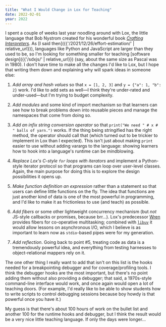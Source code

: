 ```yaml
---
title: "What I Would Change in Lox for Teaching"
date: 2022-02-01
year: 2022
---
```


I spent a couple of weeks last year noodling around with Lox,
the little language that Bob Nystrom created for his wonderful book
*[Crafting Interpreters](https://craftinginterpreters.com/)*.
As [I said then]({{'/2021/12/26/effort-estimation/' | relative_url}}),
languages like Python and JavaScript are larger than they used to be,
so I'm looking for something smaller for teaching [software design]({{'/sdxjs/' | relative_url}})
(say, about the same size as Pascal was in 1980).
I don't have time to make all the changes I'd like to Lox,
but I hope that writing them down and explaining why will spark ideas in someone else:

1.  *Add array and hash values* so that `x = [1, 2, 3]` and `y = {"a": 1, "b": 2}` work.
    I'd like to add sets as well—I think they're under-rated and under-used—but
    I'm trying to budget complexity.

2.  *Add modules* and some kind of import mechanism
    so that learners can see how to break problems down into reusable pieces
    and manage the namespaces that come from doing so.

3.  *Add an infix string conversion operator* so that `print("We need " # x # " balls of yarn.")` works.
    If the thing being stringified has the right method,
    the operator should call that
    (which turned out to be trickier to implement in Lox than I expected).
    This isn't just about making `print` easier to use without adding varargs to the language:
    showing learners how to hook into a language's runtime can be mindblowing.

4.  *Replace Lox's C-style `for` loops with iterators*
    and implement a Python-style iterator protocol so that programs can loop over user-level classes.
    Again, the main purpose for doing this is to explore the design possibilities it opens up.

5.  *Make function definition an expression* rather than a statement
    so that users can define little functions on the fly.
    The idea that functions are just another kind of data is one of the most powerful in programming,
    and I'd like to make it as frictionless to use (and teach) as possible.

6.  *Add fibers* or some other lightweight concurrency mechanism
    (but *not* JS-style callbacks or promises, because brr...).
    Lox's predecessor [Wren](https://wren.io/) provides fibers for co-operative multitasking;
    combined with [`libuv`](http://libuv.org/) it would allow lessons on asynchronous I/O,
    which I believe is as important to learn now as `stdio`-based pipes were for my generation.

7.  *Add reflection*.
    Going back to point #5, treating code as data is a tremendously powerful idea,
    and everything from testing harnesses to object-relational mappers rely on it.

The one other thing I really want to add that isn't on this list is
the hooks needed for a breakpointing debugger and for coverage/profiling tools.
I think the debugger hooks are the most important,
but there's no point adding them without also providing a debugger;
that said,
a 1970s-style command-line interface would work,
and once again would open a lot of teaching doors.
(For example, I'd really like to be able to show students
how to write scripts to control debugging sessions
because boy howdy is that powerful once you have it.)

My guess is that there's about 100 hours of work on the bullet list
and another 100 for the runtime hooks and debugger,
but I think the result would be a very nice little teaching language.
If only the days were longer...
